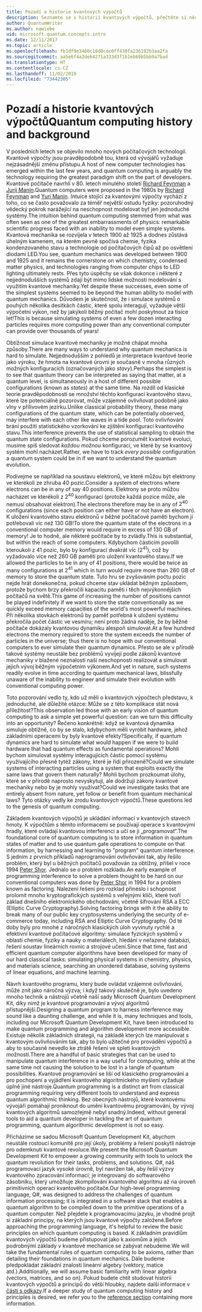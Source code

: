 ```yaml
---
title: Pozadí a historie kvantových výpočtů
description: Seznamte se s historií kvantových výpočtů, přečtěte si něco o tom, jak fungují, a seznamte se blíž sadou Microsoft Quantum Development Kit.
author: QuantumWriter
ms.author: nawiebe
uid: microsoft.quantum.concepts.intro
ms.date: 12/11/2017
ms.topic: article
ms.openlocfilehash: fb1df9e3460c18d0cdc0ff430fa236192b3aa2fa
ms.sourcegitcommit: aa5e6f4a2deb4271a333d3f1b1eb69b5bb9a7bad
ms.translationtype: HT
ms.contentlocale: cs-CZ
ms.lasthandoff: 11/02/2019
ms.locfileid: "73442305"
---
```

# <a name="quantum-computing-history-and-background"></a><span data-ttu-id="4aaf0-103">Pozadí a historie kvantových výpočtů</span><span class="sxs-lookup"><span data-stu-id="4aaf0-103">Quantum computing history and background</span></span>

<span data-ttu-id="4aaf0-104">V posledních letech se objevilo mnoho nových počítačových technologií. Kvantové výpočty jsou pravděpodobně tou, která od vývojářů vyžaduje nejzásadnější změnu přístupu.</span><span class="sxs-lookup"><span data-stu-id="4aaf0-104">A host of new computer technologies has emerged within the last few years, and quantum computing is arguably the technology requiring the greatest paradigm shift on the part of developers.</span></span>  <span data-ttu-id="4aaf0-105">Kvantové počítače navrhli v 80. letech minulého století [Richard Feynman](https://en.wikipedia.org/wiki/Richard_Feynman) a [Jurij Manin](https://en.wikipedia.org/wiki/Yuri_Manin).</span><span class="sxs-lookup"><span data-stu-id="4aaf0-105">Quantum computers were proposed in the 1980s by [Richard Feynman](https://en.wikipedia.org/wiki/Richard_Feynman) and [Yuri Manin](https://en.wikipedia.org/wiki/Yuri_Manin).</span></span>  <span data-ttu-id="4aaf0-106">Intuice stojící za kvantovými výpočty vychází z toho, co se často považovalo za téměř největší ostudu fyziky: pozoruhodný vědecký pokrok narážející na neschopnost modelovat byť jen jednoduché systémy.</span><span class="sxs-lookup"><span data-stu-id="4aaf0-106">The intuition behind quantum computing stemmed from what was often seen as one of the greatest embarrassments of physics: remarkable scientific progress faced with an inability to model even simple systems.</span></span> <span data-ttu-id="4aaf0-107">Kvantová mechanika se rozvíjela v letech 1900 až 1925 a dodnes zůstává úhelným kamenem, na kterém pevně spočívá chemie, fyzika kondenzovaného stavu a technologie od počítačových čipů až po osvětlení diodami LED.</span><span class="sxs-lookup"><span data-stu-id="4aaf0-107">You see, quantum mechanics was developed between 1900 and 1925 and it remains the cornerstone on which chemistry, condensed matter physics, and technologies ranging from computer chips to LED lighting ultimately rests.</span></span>  <span data-ttu-id="4aaf0-108">Přes tyto úspěchy se však dokonce i některé z nejjednodušších systémů zdají být mimo lidské možnosti modelování s využitím kvantové mechaniky.</span><span class="sxs-lookup"><span data-stu-id="4aaf0-108">Yet despite these successes, even some of the simplest systems seemed to be beyond the human ability to model with quantum mechanics.</span></span>  <span data-ttu-id="4aaf0-109">Důvodem je skutečnost, že i simulace systémů o pouhých několika desítkách částic, které spolu interagují, vyžaduje větší výpočetní výkon, než by jakýkoli běžný počítač mohl poskytnout za tisíce let!</span><span class="sxs-lookup"><span data-stu-id="4aaf0-109">This is because simulating systems of even a few dozen interacting particles requires more computing power than any conventional computer can provide over thousands of years!</span></span>

<span data-ttu-id="4aaf0-110">Obtížnost simulace kvantové mechaniky je možné chápat mnoha způsoby.</span><span class="sxs-lookup"><span data-stu-id="4aaf0-110">There are many ways to understand why quantum mechanics is hard to simulate.</span></span>  <span data-ttu-id="4aaf0-111">Nejjednodušším z pohledů je interpretace kvantové teorie jako výroku, že hmota na kvantové úrovni je současně v mnoha různých možných konfiguracích (označovaných jako *stavy*).</span><span class="sxs-lookup"><span data-stu-id="4aaf0-111">Perhaps the simplest is to see that quantum theory can be interpreted as saying that matter, at a quantum level, is simultaneously in a host of different possible configurations (known as *states*) at the same time.</span></span>  <span data-ttu-id="4aaf0-112">Na rozdíl od klasické teorie pravděpodobnosti se množství těchto konfigurací kvantového stavu, které lze potenciálně pozorovat, může vzájemně ovlivňovat podobně jako vlny v přílivovém jezírku.</span><span class="sxs-lookup"><span data-stu-id="4aaf0-112">Unlike classical probability theory, these many configurations of the quantum state, which can be potentially observed, may interfere with each other like waves in a tide pool.</span></span>  <span data-ttu-id="4aaf0-113">Toto ovlivňování brání použití statistického vzorkování ke zjištění konfigurací kvantového stavu.</span><span class="sxs-lookup"><span data-stu-id="4aaf0-113">This interference prevents the use of statistical sampling to obtain the quantum state configurations.</span></span>  <span data-ttu-id="4aaf0-114">Pokud chceme porozumět kvantové evoluci, musíme spíš sledovat *každou možnou* konfiguraci, ve které by se kvantový systém mohl nacházet.</span><span class="sxs-lookup"><span data-stu-id="4aaf0-114">Rather, we have to track *every possible* configuration a quantum system could be in if we want to understand the quantum evolution.</span></span>  

<span data-ttu-id="4aaf0-115">Podívejme se například na soustavu elektronů, ve které můžou být elektrony ve kterékoli ze zhruba $40$ pozic.</span><span class="sxs-lookup"><span data-stu-id="4aaf0-115">Consider a system of electrons where electrons can be in any of say $40$ positions.</span></span>  <span data-ttu-id="4aaf0-116">Elektrony se proto můžou nacházet ve kterékoli z $2^{40}$ konfigurací (protože každá pozice může, ale nemusí obsahovat elektron).</span><span class="sxs-lookup"><span data-stu-id="4aaf0-116">The electrons therefore may be in any of $2^{40}$ configurations (since each position can either have or not have an electron).</span></span> <span data-ttu-id="4aaf0-117">K uložení kvantového stavu elektronů v běžné počítačové paměti bychom jí potřebovali víc než $130$ GB!</span><span class="sxs-lookup"><span data-stu-id="4aaf0-117">To store the quantum state of the electrons in a conventional computer memory would require in excess of $130$ GB of memory!</span></span>  <span data-ttu-id="4aaf0-118">Je to hodně, ale některé počítače by to zvládly.</span><span class="sxs-lookup"><span data-stu-id="4aaf0-118">This is substantial, but within the reach of some computers.</span></span>  <span data-ttu-id="4aaf0-119">Kdybychom částicím povolili kteroukoli z $41$ pozic, bylo by konfigurací dvakrát víc ($2^{41}$), což by vyžadovalo více než $260$ GB paměti pro uložení kvantového stavu.</span><span class="sxs-lookup"><span data-stu-id="4aaf0-119">If we allowed the particles to be in any of $41$ positions, there would be twice as many configurations at $2^{41}$ which in turn would require more than $260$ GB of memory to store the quantum state.</span></span> <span data-ttu-id="4aaf0-120">Tuto hru se zvyšováním počtu pozic nejde hrát donekonečna, pokud chceme stav ukládat běžným způsobem, protože bychom brzy překročili kapacitu paměti i těch nejvýkonnějších počítačů na světě.</span><span class="sxs-lookup"><span data-stu-id="4aaf0-120">This game of increasing the number of positions cannot be played indefinitely if we want to store the state conventionally as we quickly exceed memory capacities of the world's most powerful machines.</span></span>  <span data-ttu-id="4aaf0-121">Při několika stovkách elektronů by paměť potřebná k uložení systému překročila počet částic ve vesmíru; není proto žádná naděje, že by běžné počítače dokázaly kvantovou dynamiku alespoň simulovat.</span><span class="sxs-lookup"><span data-stu-id="4aaf0-121">At a few hundred electrons the memory required to store the system exceeds the number of particles in the universe; thus there is no hope with our conventional computers to ever simulate their quantum dynamics.</span></span> <span data-ttu-id="4aaf0-122">Přesto se ale v přírodě takové systémy neustále bez problémů vyvíjejí podle zákonů kvantové mechaniky v blažené neznalosti naší neschopnosti realizovat a simulovat jejich vývoj běžným výpočetním výkonem.</span><span class="sxs-lookup"><span data-stu-id="4aaf0-122">And yet in nature, such systems readily evolve in time according to quantum mechanical laws, blissfully unaware of the inability to engineer and simulate their evolution with conventional computing power.</span></span>

<span data-ttu-id="4aaf0-123">Toto pozorování vedlo ty, kdo už měli o kvantových výpočtech představu, k jednoduché, ale důležité otázce: Může se z této komplikace stát nová příležitost?</span><span class="sxs-lookup"><span data-stu-id="4aaf0-123">This observation led those with an early vision of quantum computing to ask a simple yet powerful question: can we turn this difficulty into an opportunity?</span></span>  <span data-ttu-id="4aaf0-124">Řečeno konkrétně: když se kvantová dynamika simuluje obtížně, co by se stalo, kdybychom měli vyrobit hardware, jehož základními operacemi by byly kvantové efekty?</span><span class="sxs-lookup"><span data-stu-id="4aaf0-124">Specifically, if quantum dynamics are hard to simulate what would happen if we were to build hardware that had quantum effects as fundamental operations?</span></span>  <span data-ttu-id="4aaf0-125">Mohli bychom simulovat systémy interagujících částic pomocí systému využívajícího přesně tytéž zákony, které je řídí přirozeně?</span><span class="sxs-lookup"><span data-stu-id="4aaf0-125">Could we simulate systems of interacting particles using a system that exploits exactly the same laws that govern them naturally?</span></span> <span data-ttu-id="4aaf0-126">Mohli bychom prozkoumat úlohy, které se v přírodě naprosto nevyskytují, ale dodržují zákony kvantové mechaniky nebo by je mohly využívat?</span><span class="sxs-lookup"><span data-stu-id="4aaf0-126">Could we investigate tasks that are entirely absent from nature, yet follow or benefit from quantum mechanical laws?</span></span>  <span data-ttu-id="4aaf0-127">Tyto otázky vedly ke zrodu kvantových výpočtů.</span><span class="sxs-lookup"><span data-stu-id="4aaf0-127">These questions led to the genesis of quantum computing.</span></span>

<span data-ttu-id="4aaf0-128">Základem kvantových výpočtů je ukládání informací v kvantových stavech hmoty. K výpočtům s těmito informacemi se používají operace s kvantovými hradly, které ovládají kvantovou interferenci a učí se ji „programovat“.</span><span class="sxs-lookup"><span data-stu-id="4aaf0-128">The foundational core of quantum computing is to store information in quantum states of matter and to use quantum gate operations to compute on that information, by harnessing and learning to "program" quantum interference.</span></span>  <span data-ttu-id="4aaf0-129">S jedním z prvních příkladů naprogramování ovlivňování tak, aby řešilo problém, který byl u běžných počítačů považován za obtížný, přišel v roce 1994 [Peter Shor](https://en.wikipedia.org/wiki/Peter_Shor). Jednalo se o problém rozkladu.</span><span class="sxs-lookup"><span data-stu-id="4aaf0-129">An early example of programming interference to solve a problem thought to be hard on our conventional computers was done by [Peter Shor](https://en.wikipedia.org/wiki/Peter_Shor) in 1994 for a problem known as factoring.</span></span>  <span data-ttu-id="4aaf0-130">Nalezení řešení pro rozklad přineslo i schopnost prolomit mnoho kryptografických systémů s veřejnými klíči, které tvoří základ dnešního elektronického obchodování, včetně šifrování RSA a ECC (Elliptic Curve Cryptography).</span><span class="sxs-lookup"><span data-stu-id="4aaf0-130">Solving factoring brings with it the ability to break many of our public key cryptosystems underlying the security of e-commerce today, including RSA and Elliptic Curve Cryptography.</span></span>  <span data-ttu-id="4aaf0-131">Od té doby byly pro mnohé z náročných klasických úloh vyvinuty rychlé a efektivní kvantové počítačové algoritmy: simulace fyzických systémů v oblasti chemie, fyziky a nauky o materiálech, hledání v neřazené databázi, řešení soustav lineárních rovnic a strojové učení.</span><span class="sxs-lookup"><span data-stu-id="4aaf0-131">Since that time, fast and efficient quantum computer algorithms have been developed for many of our hard classical tasks: simulating physical systems in chemistry, physics, and materials science, searching an unordered database, solving systems of linear equations, and machine learning.</span></span>

<span data-ttu-id="4aaf0-132">Návrh kvantového programu, který bude ovládat vzájemné ovlivňování, může znít jako náročná výzva; i když takový skutečně je, bylo uvedeno mnoho technik a nástrojů včetně naší sady Microsoft Quantum Development Kit, díky nimž je kvantové programování a vývoj algoritmů přístupnější.</span><span class="sxs-lookup"><span data-stu-id="4aaf0-132">Designing a quantum program to harness interference may sound like a daunting challenge, and while it is, many techniques and tools, including our Microsoft Quantum Development Kit, have been introduced to make quantum programming and algorithm development more accessible.</span></span> <span data-ttu-id="4aaf0-133">Existuje několik základních strategií, na základě kterých lze manipulovat s kvantovým ovlivňováním tak, aby to bylo užitečné pro provádění výpočtů a aby to současně nevedlo ke ztrátě řešení ve spleti kvantových možností.</span><span class="sxs-lookup"><span data-stu-id="4aaf0-133">There are a handful of basic strategies that can be used to manipulate quantum interference in a way useful for computing, while at the same time not causing the solution to be lost in a tangle of quantum possibilities.</span></span> <span data-ttu-id="4aaf0-134">Kvantové programování se liší od klasického programování a pro pochopení a vyjádření kvantového algoritmického myšlení vyžaduje úplně jiné nástroje.</span><span class="sxs-lookup"><span data-stu-id="4aaf0-134">Quantum programming is a distinct art from classical programming requiring very different tools to understand and express quantum algorithmic thinking.</span></span> <span data-ttu-id="4aaf0-135">Bez obecných nástrojů, které kvantovému vývojáři pomáhají proniknout do umění kvantovému programování, by vývoj kvantových algoritmů samozřejmě nebyl snadný.</span><span class="sxs-lookup"><span data-stu-id="4aaf0-135">Indeed, without general tools to aid a quantum developer in tackling the art of quantum programming, quantum algorithmic development is not so easy.</span></span>

<span data-ttu-id="4aaf0-136">Přicházíme se sadou Microsoft Quantum Development Kit, abychom neustále rostoucí komunitě pro její úkoly, problémy a řešení poskytli nástroje pro odemknutí kvantové revoluce.</span><span class="sxs-lookup"><span data-stu-id="4aaf0-136">We present the Microsoft Quantum Development Kit to empower a growing community with tools to unlock the quantum revolution for their tasks, problems, and solutions.</span></span> <span data-ttu-id="4aaf0-137">Q#, náš programovací jazyk vysoké úrovně, byl navržen tak, aby řešil výzvy kvantového zpracování informací; je integrovaný do softwarového zásobníku, který umožňuje zkompilování kvantového algoritmu až na úroveň primitivních operací kvantového počítače.</span><span class="sxs-lookup"><span data-stu-id="4aaf0-137">Our high-level programming language, Q#, was designed to address the challenges of quantum information processing; it is integrated in a software stack that enables a quantum algorithm to be compiled down to the primitive operations of a quantum computer.</span></span>  <span data-ttu-id="4aaf0-138">Než přejdete k programovacímu jazyku, je vhodné projít si základní principy, na kterých jsou kvantové výpočty založené.</span><span class="sxs-lookup"><span data-stu-id="4aaf0-138">Before approaching the programming language, it's helpful to review the basic principles on which quantum computing is based.</span></span> <span data-ttu-id="4aaf0-139">K základním pravidlům kvantových výpočtů budeme přistupovat jako k axiomům a jejich podrobnými základy v kvantové mechanice se zabývat nebudeme.</span><span class="sxs-lookup"><span data-stu-id="4aaf0-139">We will take the fundamental rules of quantum computing to be axioms, rather than detailing their foundations in quantum mechanics.</span></span> <span data-ttu-id="4aaf0-140">Dále budeme předpokládat základní znalosti lineární algebry (vektory, matice atd.).</span><span class="sxs-lookup"><span data-stu-id="4aaf0-140">Additionally, we will assume basic familiarity with linear algebra (vectors, matrices, and so on).</span></span> <span data-ttu-id="4aaf0-141">Pokud budete chtít studovat historii kvantových výpočtů a principů do větší hloubky, najdete další informace v [části s odkazy](xref:microsoft.quantum.more-information).</span><span class="sxs-lookup"><span data-stu-id="4aaf0-141">If a deeper study of quantum computing history and principles is desired, we refer you to the  [reference section](xref:microsoft.quantum.more-information) containing more information.</span></span>

